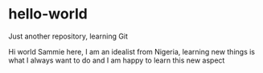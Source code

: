 # hello-world
Just another repository, learning Git

Hi world Sammie here,
I am an idealist from Nigeria, 
learning new things is what I always want to do and 
I am happy to learn this new aspect
